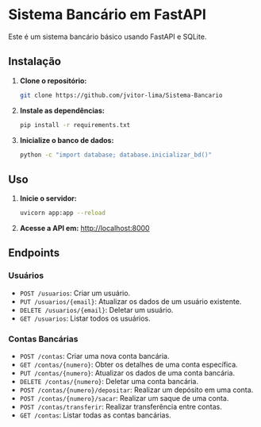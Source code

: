 # Sistema Bancário em FastAPI

Este é um sistema bancário básico usando FastAPI e SQLite.

## Instalação

1. **Clone o repositório:**

    ```bash
    git clone https://github.com/jvitor-lima/Sistema-Bancario
    ```


2. **Instale as dependências:**

    ```bash
    pip install -r requirements.txt
    ```

3. **Inicialize o banco de dados:**

    ```bash
    python -c "import database; database.inicializar_bd()"
    ```

## Uso

1. **Inicie o servidor:**

    ```bash
    uvicorn app:app --reload
    ```

2. **Acesse a API em:** [http://localhost:8000](http://localhost:8000)


## Endpoints

### Usuários

- `POST /usuarios`: Criar um usuário.
- `PUT /usuarios/{email}`: Atualizar os dados de um usuário existente.
- `DELETE /usuarios/{email}`: Deletar um usuário.
- `GET /usuarios`: Listar todos os usuários.

### Contas Bancárias

- `POST /contas`: Criar uma nova conta bancária.
- `GET /contas/{numero}`: Obter os detalhes de uma conta específica.
- `PUT /contas/{numero}`: Atualizar os dados de uma conta bancária.
- `DELETE /contas/{numero}`: Deletar uma conta bancária.
- `POST /contas/{numero}/depositar`: Realizar um depósito em uma conta.
- `POST /contas/{numero}/sacar`: Realizar um saque de uma conta.
- `POST /contas/transferir`: Realizar transferência entre contas.
- `GET /contas`: Listar todas as contas bancárias.